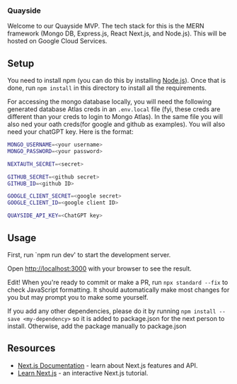 ### Quayside

Welcome to our Quayside MVP. The tech stack for this is the MERN framework (Mongo DB, Express.js, React Next.js, and Node.js). This will be hosted on Google Cloud Services.

## Setup
You need to install npm (you can do this by installing [Node.js](https://nodejs.org/en/download)). Once that is done, run `npm install` in this directory to install all the requirements.

For accessing the mongo database locally, you will need the following generated database Atlas creds in an `.env.local` file (fyi, these creds are different than your creds to login to Mongo Atlas). In the same file you will also ned your oath creds(for google and github as examples). You will also need your chatGPT key. Here is the format:

```bash
MONGO_USERNAME=<your username>
MONGO_PASSWORD=<your password>

NEXTAUTH_SECRET=<secret>

GITHUB_SECRET=<github secret>
GITHUB_ID=<github ID>

GOOGLE_CLIENT_SECRET=<google secret>
GOOGLE_CLIENT_ID=<google client ID>

QUAYSIDE_API_KEY=<ChatGPT key>
```

## Usage

First, run `npm run dev' to start the development server.


Open [http://localhost:3000](http://localhost:3000) with your browser to see the result.

Edit! When you're ready to commit or make a PR, run `npx standard --fix` to check JavaScript formatting. It should automatically make most changes for you but may prompt you to make some yourself.

If you add any other dependencies, please do it by running `npm install --save <my-dependency>` so it is added to package.json for the next person to install. Otherwise, add the package manually to package.json


## Resources
- [Next.js Documentation](https://nextjs.org/docs) - learn about Next.js features and API.
- [Learn Next.js](https://nextjs.org/learn) - an interactive Next.js tutorial.

